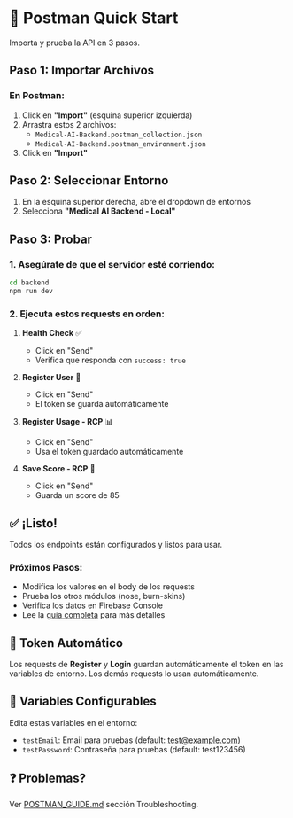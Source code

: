 # 🚀 Postman Quick Start

Importa y prueba la API en 3 pasos.

## Paso 1: Importar Archivos

### En Postman:

1. Click en **"Import"** (esquina superior izquierda)
2. Arrastra estos 2 archivos:
   - `Medical-AI-Backend.postman_collection.json`
   - `Medical-AI-Backend.postman_environment.json`
3. Click en **"Import"**

## Paso 2: Seleccionar Entorno

1. En la esquina superior derecha, abre el dropdown de entornos
2. Selecciona **"Medical AI Backend - Local"**

## Paso 3: Probar

### 1. Asegúrate de que el servidor esté corriendo:
```bash
cd backend
npm run dev
```

### 2. Ejecuta estos requests en orden:

1. **Health Check** ✅
   - Click en "Send"
   - Verifica que responda con `success: true`

2. **Register User** 👤
   - Click en "Send"
   - El token se guarda automáticamente

3. **Register Usage - RCP** 📊
   - Click en "Send"
   - Usa el token guardado automáticamente

4. **Save Score - RCP** 🎯
   - Click en "Send"
   - Guarda un score de 85

## ✅ ¡Listo!

Todos los endpoints están configurados y listos para usar.

### Próximos Pasos:

- Modifica los valores en el body de los requests
- Prueba los otros módulos (nose, burn-skins)
- Verifica los datos en Firebase Console
- Lee la [guía completa](./POSTMAN_GUIDE.md) para más detalles

## 🔄 Token Automático

Los requests de **Register** y **Login** guardan automáticamente el token en las variables de entorno. Los demás requests lo usan automáticamente.

## 📝 Variables Configurables

Edita estas variables en el entorno:

- `testEmail`: Email para pruebas (default: test@example.com)
- `testPassword`: Contraseña para pruebas (default: test123456)

## ❓ Problemas?

Ver [POSTMAN_GUIDE.md](./POSTMAN_GUIDE.md) sección Troubleshooting.
